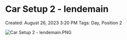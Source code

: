 # Car Setup 2 - lendemain

Created: August 26, 2023 3:20 PM
Tags: Day, Position 2

![Car Setup 2 - lendemain.PNG](Car%20Setup%202%20-%20lendemain%2088484e3c705f4f909ede7f98847a47b5/Car_Setup_2_-_lendemain.png)